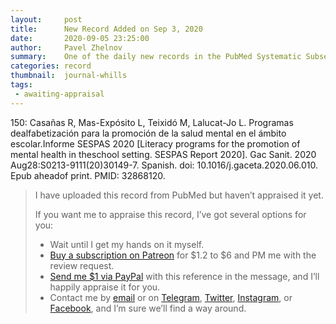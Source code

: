 ```yaml
---
layout:     post
title:      New Record Added on Sep 3, 2020
date:       2020-09-05 23:25:00
author:     Pavel Zhelnov
summary:    One of the daily new records in the PubMed Systematic Subset indexed by Sep 3, 2020.
categories: record
thumbnail:  journal-whills
tags:
 - awaiting-appraisal
---
```


150: Casañas R, Mas-Expósito L, Teixidó M, Lalucat-Jo L. Programas dealfabetización para la promoción de la salud mental en el ámbito escolar.Informe SESPAS 2020 [Literacy programs for the promotion of mental health in theschool setting. SESPAS Report 2020]. Gac Sanit. 2020 Aug28:S0213-9111(20)30149-7. Spanish. doi: 10.1016/j.gaceta.2020.06.010. Epub aheadof print. PMID: 32868120.


> I have uploaded this record from PubMed but haven’t appraised it yet.
>
> If you want me to appraise this record, I’ve got several options for you:
> * Wait until I get my hands on it myself.
> * [Buy a subscription on Patreon](https://patreon.com/zheln) for $1.2 to $6 and PM me with the review request.
> * [Send me $1 via PayPal](https://paypal.me/pjelnov) with this reference in the message, and I’ll happily appraise it for you.
> * Contact me by [email](mailto:pavel@zheln.com) or on [Telegram](https://t.me/drzhelnov), [Twitter](https://twitter.com/drzhelnov), [Instagram](https://instagram.com/igzheln), or [Facebook](https://facebook.com/drzhelnov), and I’m sure we’ll find a way around.
